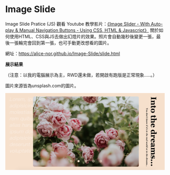 # Image Slide
 Image Slide Pratice (JS)
 觀看 Youtube 教學影片：[《Image Slider - With Auto-play & Manual Navigation Buttons - Using CSS, HTML & Javascript》](https://www.youtube.com/watch?v=0wvrlOyGlq0) 關於如何使用HTML、CSS與JS去做出幻燈片的效果。照片會自動幾秒後變更一張，最後一張輪完會回到第一張，也可手動更改想看的圖片。
 
 網址：https://alice-nor.github.io/Image-Slide/slide.html
 
 **展示結果**
 
 （注意：以我的電腦展示為主，RWD還未做，若開啟有跑版是正常現象.....。）
 
 圖片來源皆為unsplash.com的圖片。
 
 ![image](https://github.com/Alice-nor/Image-Slide/blob/main/repoImage.png)
